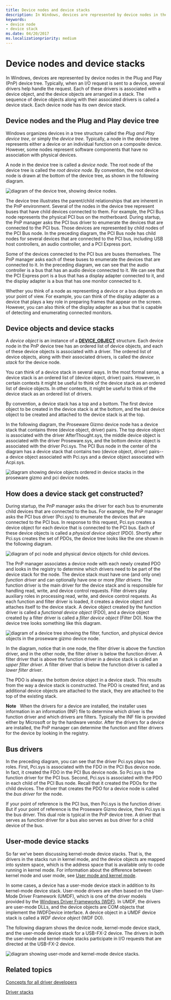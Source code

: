 ```yaml
---
title: Device nodes and device stacks
description: In Windows, devices are represented by device nodes in the Plug and Play (PnP) device tree.
keywords:
- device node
- device stack
ms.date: 04/20/2017
ms.localizationpriority: medium
---
```


# Device nodes and device stacks


In Windows, devices are represented by device nodes in the Plug and Play (PnP) device tree. Typically, when an I/O request is sent to a device, several drivers help handle the request. Each of these drivers is associated with a device object, and the device objects are arranged in a stack. The sequence of device objects along with their associated drivers is called a device stack. Each device node has its own device stack.

## <span id="Device_nodes_and_the_Plug_and_Play_device_tree"></span><span id="device_nodes_and_the_plug_and_play_device_tree"></span><span id="DEVICE_NODES_AND_THE_PLUG_AND_PLAY_DEVICE_TREE"></span>Device nodes and the Plug and Play device tree


Windows organizes devices in a tree structure called the *Plug and Play device tree*, or simply the *device tree*. Typically, a node in the device tree represents either a device or an individual function on a composite device. However, some nodes represent software components that have no association with physical devices.

A node in the device tree is called a *device node*. The root node of the device tree is called the *root device node*. By convention, the root device node is drawn at the bottom of the device tree, as shown in the following diagram.

![diagram of the device tree, showing device nodes.](images/devicetree01.png)

The device tree illustrates the parent/child relationships that are inherent in the PnP environment. Several of the nodes in the device tree represent buses that have child devices connected to them. For example, the PCI Bus node represents the physical PCI bus on the motherboard. During startup, the PnP manager asks the PCI bus driver to enumerate the devices that are connected to the PCI bus. Those devices are represented by child nodes of the PCI Bus node. In the preceding diagram, the PCI Bus node has child nodes for several devices that are connected to the PCI bus, including USB host controllers, an audio controller, and a PCI Express port.

Some of the devices connected to the PCI bus are buses themselves. The PnP manager asks each of these buses to enumerate the devices that are connected to it. In the preceding diagram, we can see that the audio controller is a bus that has an audio device connected to it. We can see that the PCI Express port is a bus that has a display adapter connected to it, and the display adapter is a bus that has one monitor connected to it.

Whether you think of a node as representing a device or a bus depends on your point of view. For example, you can think of the display adapter as a device that plays a key role in preparing frames that appear on the screen. However, you can also think of the display adapter as a bus that is capable of detecting and enumerating connected monitors.

## <span id="Device_objects_and_device_stacks"></span><span id="device_objects_and_device_stacks"></span><span id="DEVICE_OBJECTS_AND_DEVICE_STACKS"></span>Device objects and device stacks


A *device object* is an instance of a [**DEVICE\_OBJECT**](/windows-hardware/drivers/ddi/wdm/ns-wdm-_device_object) structure. Each device node in the PnP device tree has an ordered list of device objects, and each of these device objects is associated with a driver. The ordered list of device objects, along with their associated drivers, is called the *device stack* for the device node.

You can think of a device stack in several ways. In the most formal sense, a device stack is an ordered list of (device object, driver) pairs. However, in certain contexts it might be useful to think of the device stack as an ordered list of device objects. In other contexts, it might be useful to think of the device stack as an ordered list of drivers.

By convention, a device stack has a top and a bottom. The first device object to be created in the device stack is at the bottom, and the last device object to be created and attached to the device stack is at the top.

In the following diagram, the Proseware Gizmo device node has a device stack that contains three (device object, driver) pairs. The top device object is associated with the driver AfterThought.sys, the middle device object is associated with the driver Proseware.sys, and the bottom device object is associated with the driver Pci.sys. The PCI Bus node in the center of the diagram has a device stack that contains two (device object, driver) pairs--a device object associated with Pci.sys and a device object associated with Acpi.sys.

![diagram showing device objects ordered in device stacks in the proseware gizmo and pci device nodes.](images/prosewaredevicenode01.png)

## <span id="How_does_a_device_stack_get_constructed_"></span><span id="how_does_a_device_stack_get_constructed_"></span><span id="HOW_DOES_A_DEVICE_STACK_GET_CONSTRUCTED_"></span>How does a device stack get constructed?


During startup, the PnP manager asks the driver for each bus to enumerate child devices that are connected to the bus. For example, the PnP manager asks the PCI bus driver (Pci.sys) to enumerate the devices that are connected to the PCI bus. In response to this request, Pci.sys creates a device object for each device that is connected to the PCI bus. Each of these device objects is called a *physical device object* (PDO). Shortly after Pci.sys creates the set of PDOs, the device tree looks like the one shown in the following diagram.

![diagram of pci node and physical device objects for child devices.](images/prosewaredevicenode04.png)

The PnP manager associates a device node with each newly created PDO and looks in the registry to determine which drivers need to be part of the device stack for the node. The device stack must have one (and only one) *function driver* and can optionally have one or more *filter drivers*. The function driver is the main driver for the device stack and is responsible for handling read, write, and device control requests. Filter drivers play auxiliary roles in processing read, write, and device control requests. As each function and filter driver is loaded, it creates a device object and attaches itself to the device stack. A device object created by the function driver is called a *functional device object* (FDO), and a device object created by a filter driver is called a *filter device object* (Filter DO). Now the device tree looks something like this diagram.

![diagram of a device tree showing the filter, function, and physical device objects in the proseware gizmo device node.](images/prosewaredevicenode02.png)

In the diagram, notice that in one node, the filter driver is above the function driver, and in the other node, the filter driver is below the function driver. A filter driver that is above the function driver in a device stack is called an *upper filter driver*. A filter driver that is below the function driver is called a *lower filter driver*.

The PDO is always the bottom device object in a device stack. This results from the way a device stack is constructed. The PDO is created first, and as additional device objects are attached to the stack, they are attached to the top of the existing stack.

**Note**  
When the drivers for a device are installed, the installer uses information in an information (INF) file to determine which driver is the function driver and which drivers are filters. Typically the INF file is provided either by Microsoft or by the hardware vendor. After the drivers for a device are installed, the PnP manager can determine the function and filter drivers for the device by looking in the registry.

 

## <span id="Bus_drivers"></span><span id="bus_drivers"></span><span id="BUS_DRIVERS"></span>Bus drivers


In the preceding diagram, you can see that the driver Pci.sys plays two roles. First, Pci.sys is associated with the FDO in the PCI Bus device node. In fact, it created the FDO in the PCI Bus device node. So Pci.sys is the function driver for the PCI bus. Second, Pci.sys is associated with the PDO in each child of the PCI Bus node. Recall that it created the PDOs for the child devices. The driver that creates the PDO for a device node is called the *bus driver* for the node.

If your point of reference is the PCI bus, then Pci.sys is the function driver. But if your point of reference is the Proseware Gizmo device, then Pci.sys is the bus driver. This dual role is typical in the PnP device tree. A driver that serves as function driver for a bus also serves as bus driver for a child device of the bus.

## <span id="User-mode_device_stacks"></span><span id="user-mode_device_stacks"></span><span id="USER-MODE_DEVICE_STACKS"></span>User-mode device stacks


So far we've been discussing kernel-mode device stacks. That is, the drivers in the stacks run in kernel mode, and the device objects are mapped into system space, which is the address space that is available only to code running in kernel mode. For information about the difference between kernel mode and user mode, see [User mode and kernel mode](user-mode-and-kernel-mode.md).

In some cases, a device has a user-mode device stack in addition to its kernel-mode device stack. User-mode drivers are often based on the User-Mode Driver Framework (UMDF), which is one of the driver models provided by the [Windows Driver Frameworks (WDF)](../wdf/index.md). In UMDF, the drivers are user-mode DLLs, and the device objects are COM objects that implement the IWDFDevice interface. A device object in a UMDF device stack is called a *WDF device object* (WDF DO).

The following diagram shows the device node, kernel-mode device stack, and the user-mode device stack for a USB-FX-2 device. The drivers in both the user-mode and kernel-mode stacks participate in I/O requests that are directed at the USB-FX-2 device.

![diagram showing user-mode and kernel-mode device stacks.](images/userandkerneldevicestacks01.png)

## <span id="related_topics"></span>Related topics


[Concepts for all driver developers](concepts-and-knowledge-for-all-driver-developers.md)

[Driver stacks](driver-stacks.md)

 


